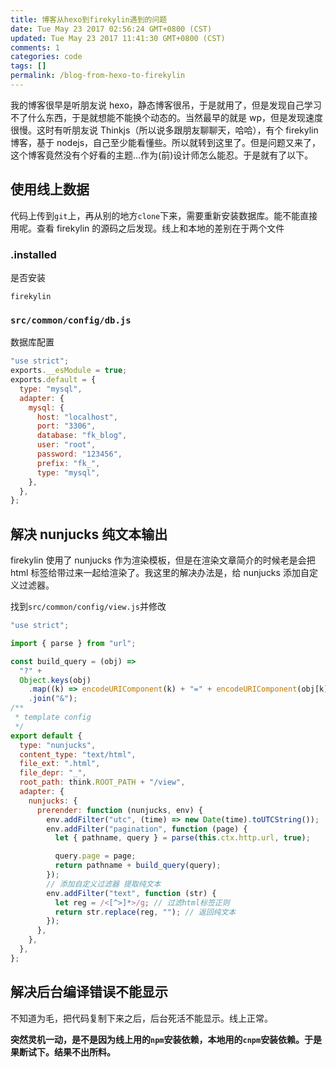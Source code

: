 ```yaml
---
title: 博客从hexo到firekylin遇到的问题
date: Tue May 23 2017 02:56:24 GMT+0800 (CST)
updated: Tue May 23 2017 11:41:30 GMT+0800 (CST)
comments: 1
categories: code
tags: []
permalink: /blog-from-hexo-to-firekylin
---
```


我的博客很早是听朋友说 hexo，静态博客很吊，于是就用了，但是发现自己学习不了什么东西，于是就想能不能换个动态的。当然最早的就是 wp，但是发现速度很慢。这时有听朋友说 Thinkjs（所以说多跟朋友聊聊天，哈哈），有个 firekylin 博客，基于 nodejs，自己至少能看懂些。所以就转到这里了。但是问题又来了，这个博客竟然没有个好看的主题...作为(前)设计师怎么能忍。于是就有了以下。

<!--more-->

## 使用线上数据

代码上传到`git`上，再从别的地方`clone`下来，需要重新安装数据库。能不能直接用呢。查看 firekylin 的源码之后发现。线上和本地的差别在于两个文件

### .installed

是否安装

```
firekylin
```

### `src/common/config/db.js`

数据库配置

```javascript
"use strict";
exports.__esModule = true;
exports.default = {
  type: "mysql",
  adapter: {
    mysql: {
      host: "localhost",
      port: "3306",
      database: "fk_blog",
      user: "root",
      password: "123456",
      prefix: "fk_",
      type: "mysql",
    },
  },
};
```

## 解决 nunjucks 纯文本输出

firekylin 使用了 nunjucks 作为渲染模板，但是在渲染文章简介的时候老是会把 html 标签给带过来一起给渲染了。我这里的解决办法是，给 nunjucks 添加自定义过滤器。

找到`src/common/config/view.js`并修改

```javascript
"use strict";

import { parse } from "url";

const build_query = (obj) =>
  "?" +
  Object.keys(obj)
    .map((k) => encodeURIComponent(k) + "=" + encodeURIComponent(obj[k]))
    .join("&");
/**
 * template config
 */
export default {
  type: "nunjucks",
  content_type: "text/html",
  file_ext: ".html",
  file_depr: "_",
  root_path: think.ROOT_PATH + "/view",
  adapter: {
    nunjucks: {
      prerender: function (nunjucks, env) {
        env.addFilter("utc", (time) => new Date(time).toUTCString());
        env.addFilter("pagination", function (page) {
          let { pathname, query } = parse(this.ctx.http.url, true);

          query.page = page;
          return pathname + build_query(query);
        });
        // 添加自定义过滤器 提取纯文本
        env.addFilter("text", function (str) {
          let reg = /<[^>]*>/g; // 过滤html标签正则
          return str.replace(reg, ""); // 返回纯文本
        });
      },
    },
  },
};
```

## 解决后台编译错误不能显示

不知道为毛，把代码复制下来之后，后台死活不能显示。线上正常。

**突然灵机一动，是不是因为线上用的`npm`安装依赖，本地用的`cnpm`安装依赖。于是果断试下。结果不出所料。**
